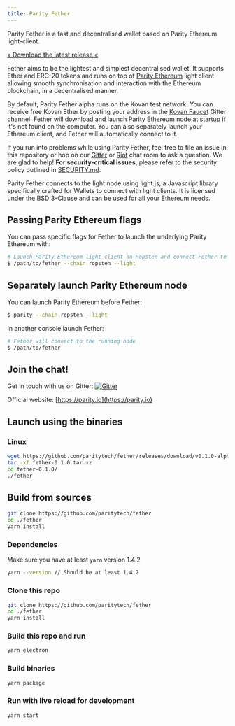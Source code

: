 ```yaml
---
title: Parity Fether
---
```

Parity Fether is a fast and decentralised wallet based on Parity Ethereum light-client.

[» Download the latest release «](https://github.com/paritytech/fether/releases)

Fether aims to be the lightest and simplest decentralised wallet. It supports Ether and ERC-20 tokens and runs on top of [Parity Ethereum](https://github.com/paritytech/parity) light client allowing smooth synchronisation and interaction with the Ethereum blockchain, in a decentralised manner.

By default, Parity Fether alpha runs on the Kovan test network. You can receive free Kovan Ether by posting your address in the [Kovan Faucet](https://gitter.im/kovan-testnet/faucet) Gitter channel. Fether will download and launch Parity Ethereum node at startup if it's not found on the computer. You can also separately launch your Ethereum client, and Fether will automatically connect to it.

If you run into problems while using Parity Fether, feel free to file an issue in this repository or hop on our [Gitter](https://gitter.im/paritytech/parity) or [Riot](https://riot.im/app/#/group/+parity:matrix.parity.io) chat room to ask a question. We are glad to help! **For security-critical issues**, please refer to the security policy outlined in [SECURITY.md](https://github.com/paritytech/parity/blob/master/SECURITY.md).

Parity Fether connects to the light node using light.js, a Javascript library specifically crafted for Wallets to connect with light clients. It is licensed under the BSD 3-Clause and can be used for all your Ethereum needs.

## Passing Parity Ethereum flags

You can pass specific flags for Fether to launch the underlying Parity Ethereum with:
```bash
# Launch Parity Ethereum light client on Ropsten and connect Fether to it
$ /path/to/fether --chain ropsten --light
```
## Separately launch Parity Ethereum node

You can launch Parity Ethereum before Fether:
```bash
$ parity --chain ropsten --light
```
In another console launch Fether:
```bash
# Fether will connect to the running node
$ /path/to/fether
```

## Join the chat!

Get in touch with us on Gitter:
[![Gitter](https://img.shields.io/badge/Gitter-Fether-brightgreen.svg)](https://gitter.im/paritytech/fether)


Official website: [https://parity.io](https://parity.io)

## Launch using the binaries
### Linux
```bash
wget https://github.com/paritytech/fether/releases/download/v0.1.0-alpha2/fether-0.1.0.tar.xz
tar -xf fether-0.1.0.tar.xz 
cd fether-0.1.0/
./fether
```


## Build from sources

```bash
git clone https://github.com/paritytech/fether
cd ./fether
yarn install
```

### Dependencies
Make sure you have at least `yarn` version 1.4.2

```bash
yarn --version // Should be at least 1.4.2
```
### Clone this repo

```bash
git clone https://github.com/paritytech/fether
cd ./fether
yarn install
```

### Build this repo and run

```bash
yarn electron
```

### Build binaries

```bash
yarn package
```

### Run with live reload for development

```bash
yarn start
```
